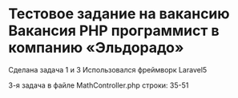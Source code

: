 # Тестовое задание на вакансию Вакансия PHP программист в компанию «Эльдорадо»

Сделана задача 1 и 3
Использовался фреймворк Laravel5

3-я задача в файле MathController.php строки: 35-51
